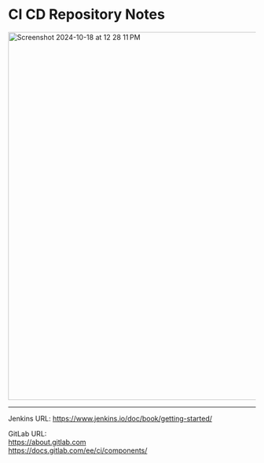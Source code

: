 # CI CD Repository Notes

<img width="749" alt="Screenshot 2024-10-18 at 12 28 11 PM" src="https://github.com/user-attachments/assets/cd393962-a5df-4d7f-a8e2-ec238f917563">

---

Jenkins URL: https://www.jenkins.io/doc/book/getting-started/

GitLab URL: <br/>
https://about.gitlab.com <br/>
https://docs.gitlab.com/ee/ci/components/
